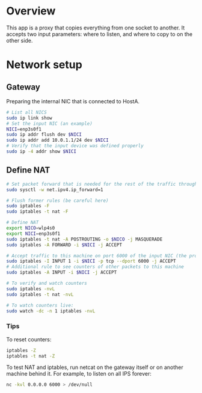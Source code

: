 # Overview

This app is a proxy that copies everything from one socket to another.
It accepts two input parameters: where to listen, and where to copy to on the other side.

# Network setup

## Gateway

Preparing the internal NIC that is connected to HostA.

```bash
# List all NICS
sudo ip link show
# Set the input NIC (an example)
NICI=enp3s0f1
sudo ip addr flush dev $NICI 
sudo ip addr add 10.0.1.1/24 dev $NICI
# Verify that the input device was defined properly
sudo ip -4 addr show $NICI
```

## Define NAT

```bash
# Set packet forward that is needed for the rest of the traffic through the gateway
sudo sysctl -w net.ipv4.ip_forward=1

# Flush former rules (be careful here)
sudo iptables -F
sudo iptables -t nat -F

# Define NAT
export NICO=wlp4s0
export NICI=enp3s0f1
sudo iptables -t nat -A POSTROUTING -o $NICO -j MASQUERADE
sudo iptables -A FORWARD -i $NICI -j ACCEPT

# Accept traffic to this machine on port 6000 of the input NIC (the proxy)
sudo iptables -I INPUT 1 -i $NICI -p tcp --dport 6000 -j ACCEPT
# Additional rule to see counters of other packets to this machine
sudo iptables -A INPUT -i $NICI -j ACCEPT

# To verify and watch counters
sudo iptables -nvL
sudo iptables -t nat -nvL

# To watch counters live:
sudo watch -dc -n 1 iptables -nvL
```

### Tips

To reset counters:

```bash
iptables -Z
iptables -t nat -Z
```

To test NAT and iptables, run netcat on the gateway itself or on another machine behind it.
For example, to listen on all IPS forever:

```bash
nc -kvl 0.0.0.0 6000 > /dev/null
```
